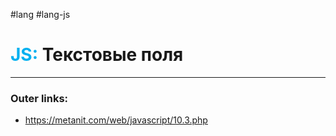 #lang #lang-js
# <font color="#00b0f0">JS:</font> Текстовые поля
---
### Outer links:
- https://metanit.com/web/javascript/10.3.php